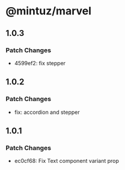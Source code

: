 # @mintuz/marvel

## 1.0.3

### Patch Changes

- 4599ef2: fix stepper

## 1.0.2

### Patch Changes

- fix: accordion and stepper

## 1.0.1

### Patch Changes

- ec0cf68: Fix Text component variant prop
